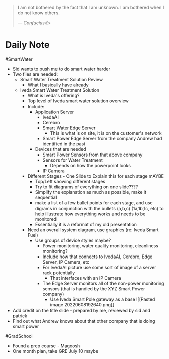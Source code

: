 > I am not bothered by the fact that I am unknown. I am bothered when I do not know others.
>
> &mdash; <cite>Confucius</cite>✍️
# Daily Note
#SmartWater 

- Sid wants to push me to do smart water harder
- Two files are needed:
	- Smart Water Treatment Solution Review
		- What I basically have already
	- Iveda Smart Water Treatment Solution
		- What is Iveda's offering?
		- Top level of Iveda smart water solution overview
		- Include:
			- Application Server
				- IvedaAI
				- Cerebro
				- Smart Water Edge Server
					- This is what is on site, it is on the customer's network
				- Smart Power Edge Server from the company Andrew had identified in the past
			- Devices that are needed
				- Smart Power Sensors from that above company
				- Sensors for Water Treatment
					- Depends on how the powerpoint looks
				- IP Camera
		- Different Stages - One Slide to Explain this for each stage mAYBE
			- Top/Left showing different stages
			- Try to fit diagrams of everything on one slide????
			- Simplify the explanation as much as possible, make it sequential
			- make a list of a few bullet points for each stage, and use digrams in conjunction with the bullets (a,b,c) (1a,1b,1c, etc) to help illustrate how everything works and needs to be monitored
			- Essentially it is a reformat of my old presentation
		- Need an overall system diagram, use graphics (re: Iveda Smart Fuel)
			- Use groups of device styles maybe?
				- Power monitoring, water quality monitoring, cleanliness monitoring?
				- Include how that connects to IvedaAI, Cerebro, Edge Server, IP Camera, etc
				- For IvedaAI picture use some sort of image of a server rack potentially
					- That interfaces with an IP Camera
				- The Edge Server monitors all of the non-power monitoring sensors (that is handled by the XYZ Smart Power company)
					- Use Iveda Smart Pole gateway as a base
![[Pasted image 20220608192640.png]]
- Add credit on the title slide - prepared by me, reviewed by sid and patrick
- Find out what Andrew knows about that other company that is doing smart power

#GradSchool

- Found a prep course - Magoosh
- One month plan, take GRE July 10 maybe